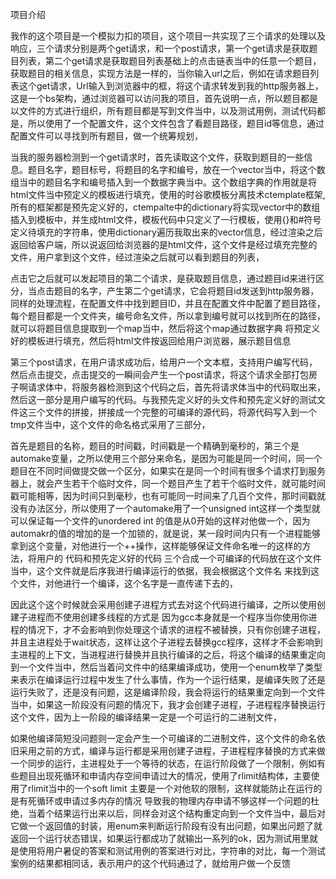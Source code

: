 项目介绍

我作的这个项目是一个模拟力扣的项目，这个项目一共实现了三个请求的处理以及响应，三个请求分别是两个get请求，和一个post请求，第一个get请求是获取题目列表，第二个get请求是获取题目列表基础上的点击链表当中的任意一个题目，获取题目的相关信息，实现方法是一样的，当你输入url之后，例如在请求题目列表这个get请求，Url输入到浏览器中的框，将这个请求转发到我的http服务器上，这是一个bs架构，通过浏览器可以访问我的项目，首先说明一点，所以题目都是以文件的方式进行组织，所有题目都是写到文件当中，以及测试用例，测试代码都是，所以使用了一个配置文件，这个文件包含了看题目路径，题目id等信息，通过配置文件可以寻找到所有题目，做一个统筹规划，

当我的服务器检测到一个get请求时，首先读取这个文件，获取到题目的一些信息。题目名字，题目标号，将题目的名字和编号，放在一个vector当中，将这个数组当中的题目名字和编号插入到一个数据字典当中。这个数组字典的作用就是将html文件当中预定义的模板进行填充，使用的时谷歌模板分离技术ctemplate框架,所有的框架都是预先定义好的，ctempalte中的dictionary将实现vector中的数组插入到模板中，并生成html文件，模板代码中只定义了一行模板，使用{}和#符号定义待填充的字符串，使用dictionary遍历我取出来的vector信息，经过渲染之后返回给客户端，所以说返回给浏览器的是html文件，这个文件是经过填充完整的文件，用户拿到这个文件，经过渲染之后就可以看到题目的列表，

点击它之后就可以发起项目的第二个请求，是获取题目信息，通过题目id来进行区分，当点击题目的名字，产生第二个get请求，它会将题目id发送到http服务器，同样的处理流程，在配置文件中找到题目ID，并且在配置文件中配置了题目路径，每个题目都是一个文件夹，编号命名文件，所以拿到编号就可以找到所在的路径，就可以将题目信息提取到一个map当中，然后将这个map通过数据字典 将预定义好的模板进行填充，然后将html文件按返回给用户浏览器，展示题目信息

第三个post请求，在用户请求成功后，给用户一个文本框，支持用户编写代码，然后点击提交，点击提交的一瞬间会产生一个post请求，将这个请求全部打包房子啊请求体中，将服务器检测到这个代码之后，首先将请求体当中的代码取出来，然后这一部分是用户编写的代码。与我预先定义好的头文件和预先定义好的测试文件这三个文件的拼接，拼接成一个完整的可编译的源代码，将源代码写入到一个tmp文件当中，这个文件的命名格式采用了三部分，

首先是题目的名称，题目的时间戳，时间戳是一个精确到毫秒的，第三个是automake变量，之所以使用三个部分来命名，是因为可能是同一个时间，同一个题目在不同时间做提交做一个区分，如果实在是同一个时间有很多个请求打到服务器上，就会产生若干个临时文件，同一个题目产生了若干个临时文件，就可能时间戳可能相等，因为时间只到毫秒，也有可能同一时间来了几百个文件，那时间戳就没有办法区分，所以使用了一个automake用了一个unsigned int这样一个类型就可以保证每一个文件的unordered int 的值是从0开始的这样对他做一个，因为automakr的值的增加的是一个加锁的，就是说，某一段时间内只有一个进程能够拿到这个变量，对他进行一个++操作，这样能够保证文件命名唯一的这样的方法，将用户的 代码和预先定义好的代码 三个合成一个可编译的代码放在这个文件当中，这个文件就是后序我进行编译运行的依据，我会根据这个文件名 来找到这个文件，对他进行一个编译，这个名字是一直传递下去的，

因此这个这个时候就会采用创建子进程方式去对这个代码进行编译，之所以使用创建子进程而不使用创建多线程的方式是 因为gcc本身就是一个程序当你使用你进程的情况下，才不会影响到你处理这个请求的进程不被替换，只有你创建子进程，并且主进程处于wait状态，这样让这个子进程去替换gcc程序，这样才不会影响到主进程的上下文，当进程进行替换并且执行编译的之后，将这个编译的结果重定向到一个文件当中，然后当着问文件中的结果编译成功，使用一个enum枚举了类型来表示在编译运行过程中发生了什么事情，作为一个运行结果，是编译失败了还是运行失败了，还是没有问题，这是编译阶段，我会将运行的结果重定向到一个文件当中，如果这一阶段没有问题的情况下，我才会创建子进程，子进程程序替换运行这个文件，因为上一阶段的编译结果一定是一个可运行的二进制文件，

如果他编译简短没问题则一定会产生一个可编译的二进制文件，这个文件的命名依旧采用之前的方式，编译与运行都是采用创建子进程，子进程程序替换的方式来做一个同步的运行，主进程处于一个等待的状态，在运行阶段做了一个限制，例如有些题目出现死循环和申请内存空间申请过大的情况，使用了rlimit结构体，主要使用了rlimit当中的一个soft limit 主要是一个对他软的限制，这样就能防止在运行的是有死循环或申请过多内存的情况 导致我的物理内存申请不够这样一个问题的杜绝，当着个结果运行出来以后，同样会对这个结构重定向到一个文件当中，最后对它做一个返回值的封装，用enum来判断运行阶段有没有出问题，如果出问题了就返回一个运行状态错误，如果运行都成功了就输出一系列的ok，因为测试用里就是使用将用户暑促的答案和测试用例的答案进行对比，字符串的对比，每一个测试案例的结果都相同话，表示用户的这个代码通过了，就给用户做一个反馈